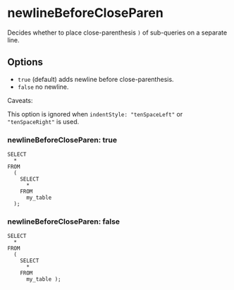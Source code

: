 # newlineBeforeCloseParen

Decides whether to place close-parenthesis `)` of sub-queries on a separate line.

## Options

- `true` (default) adds newline before close-parenthesis.
- `false` no newline.

Caveats:

This option is ignored when `indentStyle: "tenSpaceLeft"` or `"tenSpaceRight"` is used.

### newlineBeforeCloseParen: true

```
SELECT
  *
FROM
  (
    SELECT
      *
    FROM
      my_table
  );
```

### newlineBeforeCloseParen: false

```
SELECT
  *
FROM
  (
    SELECT
      *
    FROM
      my_table );
```
